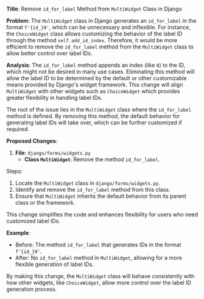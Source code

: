 **Title**: Remove `id_for_label` Method from `MultiWidget` Class in Django

**Problem**: 
The `MultiWidget` class in Django generates an `id_for_label` in the format `f'{id_}0'`, which can be unnecessary and inflexible. For instance, the `ChoiceWidget` class allows customizing the behavior of the label ID through the method `self.add_id_index`. Therefore, it would be more efficient to remove the `id_for_label` method from the `MultiWidget` class to allow better control over label IDs.

**Analysis**:
The `id_for_label` method appends an index (like `0`) to the ID, which might not be desired in many use cases. Eliminating this method will allow the label ID to be determined by the default or other customizable means provided by Django's widget framework. This change will align `MultiWidget` with other widgets such as `ChoiceWidget` which provides greater flexibility in handling label IDs.

The root of the issue lies in the `MultiWidget` class where the `id_for_label` method is defined. By removing this method, the default behavior for generating label IDs will take over, which can be further customized if required.

**Proposed Changes**:
1. **File**: `django/forms/widgets.py`
   - **Class `MultiWidget`**: Remove the method `id_for_label`.

Steps:
1. Locate the `MultiWidget` class in `django/forms/widgets.py`.
2. Identify and remove the `id_for_label` method from this class.
3. Ensure that `MultiWidget` inherits the default behavior from its parent class or the framework.

This change simplifies the code and enhances flexibility for users who need customized label IDs.

**Example**:
- Before: The method `id_for_label` that generates IDs in the format `f'{id_}0'`.
- After: No `id_for_label` method in `MultiWidget`, allowing for a more flexible generation of label IDs.

By making this change, the `MultiWidget` class will behave consistently with how other widgets, like `ChoiceWidget`, allow more control over the label ID generation process.